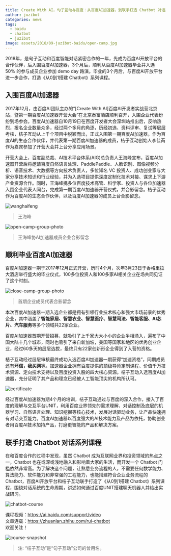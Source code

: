 ```yaml
---
title: Create With AI，句子互动与百度：从百度AI加速器，到联手打造 Chatbot 对话系列课程。
author: juzibot
categories: news
tags:
  - baidu
  - chatbot
  - juzibot
image: assets/2018/09-juzibot-baidu/open-camp.jpg
---
```


2018年，是句子互动和百度智能对话紧密合作的一年，先成为百度AI开放平台的合作伙伴，后入围百度AI加速器，3个月后，顺利从百度AI加速器毕业并入选 50% 的参与成员企业参加 demo day 路演。毕业的3个月后，与百度AI开放平台进一步合作，打造《从0到1搭建 Chatbot》系列课程。

## 入围百度AI加速器

2017年12月，由百度AI团队主办的“[Create With AI]百度AI开发者实战营北京站，暨第一期百度AI加速器开营大会”在北京泰富酒店顺利召开，入围企业代表纷纷到场参会。百度AI加速器自10月19日在百度开发者大会深圳站推出后，反响热烈，报名企业数量众多，经过两个多月的角逐，历经初选、资料评审、复试等层层考核，桔子互动从上千个项目中脱颖而出，正式入围第一期百度AI加速器。作为百度AI的生态合作伙伴，并代表第一期百度AI加速器的成员，桔子互动创始人李佳芮作为嘉宾参加了开营大会并上台分享应用场景。

开营大会上，百度副总裁、AI技术平台体系(AIG)总负责人王海峰宣布，百度AI加速器开营后将邀请百度自然语言处理、PaddlePaddle、人脸识别、图像视频分析、语音技术、大数据等方向技术负责人，多位知名 VC 投资人、成功创业家与大家分享技术知识和行业经验，并为入选项目提供深度定制化技术对接、谋求上下游产业资源合作。同时，王海峰携多位百度技术高管、科学家、投资人与各位加速器入围企业代表人同台，完成第一期百度AI加速器开营仪式，并合影留念。桔子互动作为百度AI的生态合作伙伴，以及百度AI加速器的成员上台合影留念。

![wanghaifeng](/assets/2018/09-juzibot-baidu/wanghaifeng.jpg)
> 王海峰

![open-camp-group-photo](/assets/2018/09-juzibot-baidu/open-camp-group-photo.jpg)
> 王海峰协AI加速器成员企业合影留念

## 顺利毕业百度AI加速器

百度AI加速器一期于2017年12月正式开营，历时4个月，次年3月23日于香格里拉大酒店举行盛大的毕业仪式，100多位投资人和100多家AI相关企业在场共同见证了这个时刻。

![close-camp-group-photo](/assets/2018/09-juzibot-baidu/close-camp-group-photo.jpg)
> 首期企业成员代表合影留念

本次百度AI加速器一期入选企业都是拥有引领行业技术核心和强大市场前景的优秀企业，其中涵盖了**智能家居、智慧农业、智慧医疗、智慧司法、智能客服、AI芯片、汽车服务**等多个领域共22家企业。

百度AI加速器首期开营招募，就吸引了上千家大大小小的企业争相涌入，遍布了中国大陆十几个城市，同时也吸引了来自新加坡，美国等国家和地区的优秀创业企业，经过60多天的层层选拔，最终只有22家创新形企业得到了入营的资格。

桔子互动经过层层审核最终成功入选百度AI加速器一期获得“加速资格”，同期成员还有**环信，我买网**等。加速器企业拥有百度提供的顶级导师定制课程、价值千万技术资源、定向技术支持以及百度投资入股的四大核心资源。桔子互动入选百度AI加速器，充分证明了其产品和理念已经被人工智能顶尖的机构所认可。

![certificate](/assets/2018/09-juzibot-baidu/certificate.jpg)

经过百度AI加速器为期4个月的培训，桔子互动通过与百度的深入合作，接入了百度的理解与交互平台UNIT，利用百度业界领先的需求理解、对话控制及底层的机器学习、自然语言处理、知识挖掘等核心技术，发展对话驱动业务，让产品快速拥有对话交互能力。百度AI加速器以百度强大的AI技术能力及产品为依托，协助创业者用百度AI技术加持产品，打磨更智能的产品和解决方案。

## 联手打造 Chatbot 对话系列课程

在和百度合作的过程中发现，虽然 Chatbot 成为互联网业界和投资领域的热点之一，Chatbot 也在或深或浅地融入和影响着大家的生活，而开发一个 Chatbot 门槛依然非常高。为了解决这个问题，让熟悉业务流程的人，不需要任何数学能力、算法能力、软件能力和非常强的工程能力，也能搭建符合企业业务流程的 Chatbot，百度AI开放平台和桔子互动联手打造了《从0到1搭建 Chatbot》系列课程，围绕对话系统的生命周期，讲述如何通过百度UNIT搭建聊天机器人并给出实战研习。

![chatbot-course](/assets/2018/09-juzibot-baidu/chatbot-course.jpg)

课程视频：<https://ai.baidu.com/support/video>  
文章连载：<https://zhuanlan.zhihu.com/rui-chatbot>  
欢迎关注！

![course-snapshot](/assets/2018/09-juzibot-baidu/course-snapshot.png)

> 注: “桔子互动”是“句子互动”公司的曾用名。
